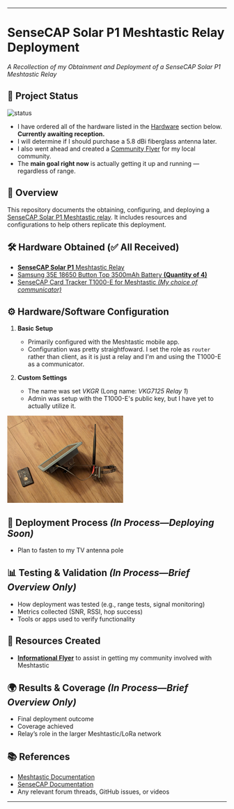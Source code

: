 

---

# SenseCAP Solar P1 Meshtastic Relay Deployment

*A Recollection of my Obtainment and Deployment of a SenseCAP Solar P1 Meshtastic Relay*
## 📌 Project Status  
![status](https://img.shields.io/badge/Status-In_Progress_(Deployment_Soon)-yellow)
* I have ordered all of the hardware listed in the [Hardware](https://github.com/VKG7125/SenseCAP-Solar-P1-Relay-Deployment?tab=readme-ov-file#%EF%B8%8F-hardware-obtained-purchased) section below. **Currently awaiting reception.**
* I will determine if I should purchase a 5.8 dBi fiberglass antenna later.
* I also went ahead and created a [Community Flyer](https://github.com/VKG7125/SenseCAP-Solar-P1-Relay-Deployment?tab=readme-ov-file#-resources-created) for my local community. 
* The **main goal right now** is actually getting it up and running — regardless of range.

## 📖 Overview

This repository documents the obtaining, configuring, and deploying a [SenseCAP Solar P1 Meshtastic relay](https://www.seeedstudio.com/SenseCAP-Solar-Node-P1-for-Meshtastic-LoRa-p-6425.html). It includes resources and configurations to help others replicate this deployment.

## 🛠️ Hardware Obtained (✅ All Received)

* [**SenseCAP Solar P1** Meshtastic Relay](https://www.seeedstudio.com/SenseCAP-Solar-Node-P1-for-Meshtastic-LoRa-p-6425.html)
* [Samsung 35E 18650 Button Top 3500mAh Battery **(Quantity of 4)**](https://www.18650batterystore.com/products/samsung-35e-protected)
* [SenseCAP Card Tracker T1000-E for Meshtastic *(My choice of communicator)*](https://www.seeedstudio.com/SenseCAP-Card-Tracker-T1000-E-for-Meshtastic-p-5913.html)

## ⚙️ Hardware/Software Configuration

1. **Basic Setup**

   * Primarily configured with the Meshtastic mobile app.
   * Configuration was pretty straightfoward. I set the role as `router` rather than client, as it is just a relay and I'm and using the T1000-E as a communicator. 

3. **Custom Settings**

   * The name was set *VKGR* (Long name: *VKG7125 Relay 1*)
   * Admin was setup with the T1000-E's public key, but I have yet to actually utilize it.
<img src="https://raw.githubusercontent.com/VKG7125/SenseCAP-Solar-P1-Relay-Deployment/refs/heads/main/SenseCap%20Assembled.jpg" alt="Assembled SenseCAP Relay and T1000-E" height="200"/>

## 🏡 Deployment Process *(In Process—Deploying Soon)*

   * Plan to fasten to my TV antenna pole

## 📊 Testing & Validation *(In Process—Brief Overview Only)*

* How deployment was tested (e.g., range tests, signal monitoring)
* Metrics collected (SNR, RSSI, hop success)
* Tools or apps used to verify functionality

## 📂 Resources Created

* [**Informational Flyer**](https://github.com/VKG7125/SenseCAP-Solar-P1-Relay-Deployment/blob/main/Building%20a%20Resilient%20Community%20with%20Meshtastic%20(GitHub%20Release).pdf) to assist in getting my community involved with Meshtastic

## 🌍 Results & Coverage *(In Process—Brief Overview Only)*

* Final deployment outcome
* Coverage achieved
* Relay’s role in the larger Meshtastic/LoRa network

## 📚 References

* [Meshtastic Documentation](https://meshtastic.org/docs/)
* [SenseCAP Documentation](https://docs.sensecapmx.com/)
* Any relevant forum threads, GitHub issues, or videos

---

